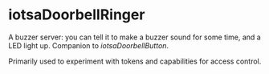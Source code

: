 #  iotsaDoorbellRinger

A buzzer server: you can tell it to make a buzzer sound for some time, and a LED light up. Companion to _iotsaDoorbellButton_.

Primarily used to experiment with tokens and capabilities for access control.

